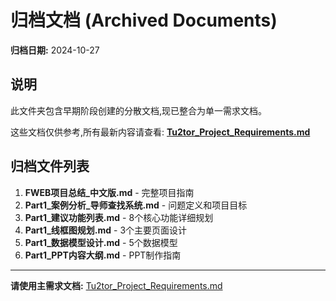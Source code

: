 # 归档文档 (Archived Documents)

**归档日期:** 2024-10-27

## 说明

此文件夹包含早期阶段创建的分散文档,现已整合为单一需求文档。

这些文档仅供参考,所有最新内容请查看:
**[Tu2tor_Project_Requirements.md](../Tu2tor_Project_Requirements.md)**

## 归档文件列表

1. **FWEB项目总结_中文版.md** - 完整项目指南
2. **Part1_案例分析_导师查找系统.md** - 问题定义和项目目标
3. **Part1_建议功能列表.md** - 8个核心功能详细规划
4. **Part1_线框图规划.md** - 3个主要页面设计
5. **Part1_数据模型设计.md** - 5个数据模型
6. **Part1_PPT内容大纲.md** - PPT制作指南

---

**请使用主需求文档:** [Tu2tor_Project_Requirements.md](../Tu2tor_Project_Requirements.md)
